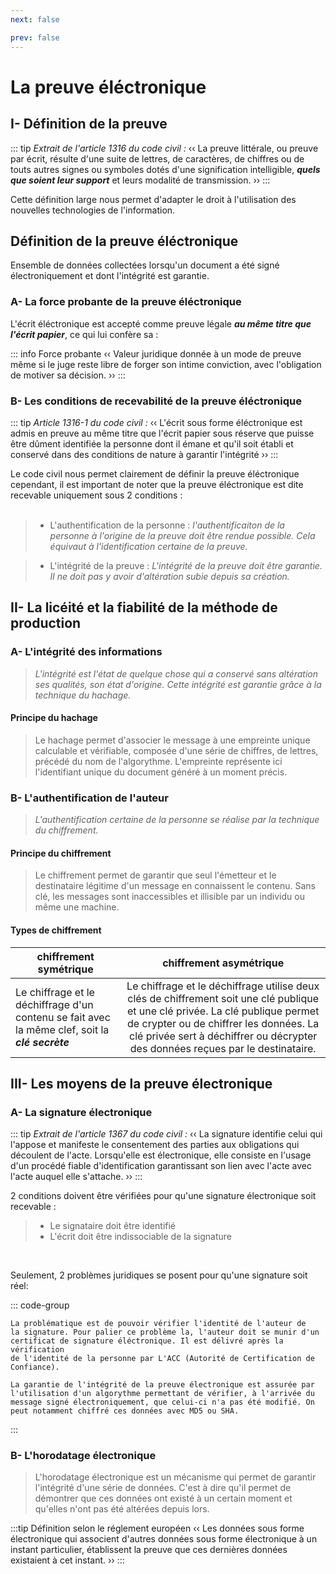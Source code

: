 ```yaml
---
next: false

prev: false
---
```


# La preuve éléctronique

## I- Définition de la preuve

::: tip *Extrait de l'article 1316 du code civil :*
‹‹ La preuve littérale, ou preuve par écrit, résulte d'une suite de lettres, de caractères, de chiffres ou de touts autres signes ou symboles dotés d'une signification intelligible, ***quels que soient leur support*** et leurs modalité de transmission. ››
:::

Cette définition large nous permet d'adapter le droit à l'utilisation des  nouvelles technologies de l'information.

## Définition de la preuve éléctronique
Ensemble de données collectées lorsqu'un document a été signé électroniquement et dont l'intégrité est garantie.

### A- La force probante  de la preuve éléctronique
L'écrit éléctronique est accepté comme preuve légale ***au même titre que l'écrit papier***, ce qui lui confère sa :

::: info Force probante <a href="https://www.droit.fr/definition/2081-force-probante/" target="_blank"><Badge type="warning" text="plus d'information" /></a>
‹‹ Valeur juridique donnée à un mode de preuve  même si le juge reste libre de forger son intime conviction, avec l'obligation de motiver sa décision. ››
:::

### B- Les conditions de recevabilité de la preuve éléctronique

::: tip *Article 1316-1 du code civil :* <a href="https://www.legifrance.gouv.fr/jorf/id/JORFTEXT000000399095#:~:text=modalités%20de%20transmission.-,«%20Art.,à%20en%20garantir%20l%27intégrité." target="_blank"><Badge type="warning" text="plus d'information" /></a>
‹‹ L'écrit sous forme éléctronique est admis en preuve au même titre que l'écrit papier sous réserve que puisse être dûment identifiée la personne dont il émane et qu'il soit établi et conservé dans des conditions de nature à garantir l'intégrité ››
:::

Le code civil nous permet clairement de définir la preuve éléctronique cependant, il est important de noter que la preuve éléctronique est dite recevable uniquement sous 2 conditions :
<br/> <br/>
>- L'authentification de la personne : 
*l'authentificaiton de la personne à l'origine de la preuve doit être rendue possible. Cela équivaut à l'identification certaine de la preuve.*

>- L'intégrité de la preuve : 
*L'intégrité de la preuve doit être garantie. Il ne doit pas y avoir d'altération subie depuis sa création.*

## II- La licéité et la fiabilité de la méthode de production

### A- L'intégrité des informations
> *L'intégrité est l'état de quelque chose qui a conservé sans altération ses qualités, son état d'origine. Cette intégrité est garantie grâce à la technique du hachage.*

#### Principe du hachage
> Le hachage permet d'associer le message à une empreinte unique calculable et vérifiable, composée d'une série de chiffres, de lettres, précédé du nom de l'algorythme. L'empreinte représente ici l'identifiant unique du document généré à un moment précis.

### B- L'authentification de l'auteur
> *L'authentification certaine de la personne se réalise par la technique du chiffrement.*

#### Principe du chiffrement
> Le chiffrement permet de garantir que seul l'émetteur et le destinataire légitime d'un message en connaissent le contenu. Sans clé, les messages sont inaccessibles et illisible par un individu ou même une machine.

#### Types de chiffrement

| chiffrement symétrique | chiffrement asymétrique |
| -------------          | :-----------: | 
| Le chiffrage et le déchiffrage d'un contenu se fait avec la même clef, soit la ***clé secrète***     | Le chiffrage et le déchiffrage utilise deux clés de chiffrement soit une clé publique et une clé privée. La clé publique permet de crypter ou de chiffrer les données. La clé privée sert à déchiffrer ou décrypter des données reçues par le destinataire. |

## III- Les moyens de la preuve électronique

### A- La signature électronique
::: tip *Extrait de l'article 1367 du code civil :* <a href="https://www.legifrance.gouv.fr/codes/article_lc/LEGIARTI000032042456" target="_blank"><Badge type="warning" text="plus d'information" /></a>
‹‹ La signature identifie celui qui l'appose et manifeste le consentement des parties aux obligations qui découlent de l'acte. Lorsqu'elle est électronique, elle consiste en l'usage d'un procédé fiable d'identification garantissant son lien avec l'acte avec l'acte auquel elle s'attache. ››
:::

2 conditions doivent être vérifiées pour qu'une signature électronique soit recevable :

>- Le signataire doit être identifié
>- L'écrit doit être indissociable de la signature

<br/>

Seulement, 2 problèmes juridiques se posent pour qu'une signature soit réel: 

::: code-group

```L'identification de la personne
La problématique est de pouvoir vérifier l'identité de l'auteur de 
la signature. Pour palier ce problème la, l'auteur doit se munir d'un 
certificat de signature éléctronique. Il est délivré après la vérification
de l'identité de la personne par L'ACC (Autorité de Certification de 
Confiance).
```

```L'intégrité des informations
La garantie de l'intégrité de la preuve électronique est assurée par 
l'utilisation d'un algorythme permettant de vérifier, à l'arrivée du
message signé électroniquement, que celui-ci n'a pas été modifié. On
peut notamment chiffré ces données avec MD5 ou SHA.
```
:::
### B- L'horodatage électronique
>L'horodatage électronique est un mécanisme qui permet de garantir l'intégrité d'une série de données. C'est à dire qu'il permet de démontrer que ces données ont existé à un certain moment et qu'elles n'ont pas été altérées depuis lors.

:::tip Définition selon le réglement européen
‹‹ Les données sous forme électronique qui associent d'autres données sous forme électronique à un instant particulier, établissent la preuve que ces dernières données existaient à cet instant. ››
:::